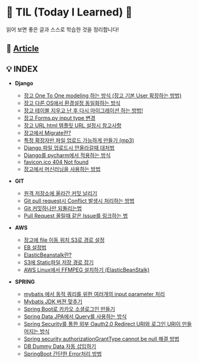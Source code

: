# 👾 TIL \(Today I Learned\) 👀

읽어 보면 좋은 글과 스스로 학습한 것을 정리합니다!

## 📰 [Article](article/article.md)

## 💡 INDEX

* **Django**
  * [장고 One To One modeling 하는 방식 \(장고 기본 User 확장하는 방법\)](django/_-_user_-_.md)
  * [장고 다른 OS에서 환경설정 동일화하는 방식](django/_-_os-_-_-_.md)
  * [장고 테이블 지우고 난 후 다시 마이그레이션 하는 방법!](django/_-_-_-_-_-_-_-_.md)
  * [장고 Forms.py input type 변경](django/_forms_py_input_type_.md)
  * [장고 URL html 템플릿 URL 설정시 참고사항](django/_url_html_-_url_-_.md)
  * [장고에서 Migrate란?](django/_migrate.md)
  * [특정 확장자만 파일 업로드 가능하게 만들기 \(mp3\)](django/_-_-_-_-_-_-mp3.md)
  * [Django 파일 업로드시 안올라갈때 대처법](django/django_-_-_-_.md)
  * [Django를 pycharm에서 적용하는 방식](django/django-_pycharm-_-_.md)
  * [favicon.ico 404 Not found](django/favicon.ico_404_not_found.md)
  * [장고에서 머신러닝을 사용하는 방법](django/_-_.md)



* **GIT**
  * [원격 저장소에 올라간 커밋 날리기](git/_-_-_-_.md)
  * [Git pull request시 Conflict 발생시 처리하는 방법](git/git_pull_request-_conflict_-_-_.md)
  * [Git 커밋하나만 되돌리는법](git/git_-_.md)
  * [Pull Request 올릴때 같은 Issue를 링크하는 법](git/pull_request-_-_issue-_-_.md)



* **AWS**
  * [장고에 file 이동 위치 S3로 경로 설정](https://github.com/ventulus95/TIL/tree/76f05b8af8c692b1182e679132dbfffb4736169a/AWS/장고_file_경로설정,md/README.md)
  * [EB 설정법](aws/eb.md)
  * [ElasticBeanstalk란?](aws/elasticbeanstalk.md)
  * [S3에 Static파일 저장 경로 잡기](aws/s3-_static-_.md)
  * [AWS Linux에서 FFMPEG 설치하기 \(ElasticBeanStalk\)](aws/aws_linux-_ffmpeg_.md)



* **SPRING**
  * [mybatis 에서 동적 쿼리를 위한 여러개의 input parameter 처리](spring/mybatis_-_parameter_.md)
  * [Mybatis JDK 버젼 맞추기](spring/mybatis_jdk_-_.md)
  * [Spring Boot로 카카오 소셜로그인 만들기](spring/spring_boot-_-_-_.md)
  * [Spring Data JPA에서 Query를 사용하는 방식](spring/spring_data_jpa-_query-_-_-_.md)
  * [Spring Security를 통한 외부 Oauth2.0 Redirect URI와 로그인 URI이 만들어지는 방식](spring/spring_security_oauth_redirect_uri-_-_uri-_-_.md)
  * [Spring security authorizationGrantType cannot be null 해결 방법](spring/spring_security_authorizationgranttype_cannot_be_null_-_.md)
  * [DB Dummy Data 자동 삽입하기](spring/db-dummy-data.md)
  * [SpringBoot 간단한 Error처리 방법](spring/springboot-error.md)
